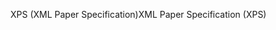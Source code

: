 <span data-ttu-id="d034e-101">XPS (XML Paper Specification)</span><span class="sxs-lookup"><span data-stu-id="d034e-101">XML Paper Specification (XPS)</span></span>